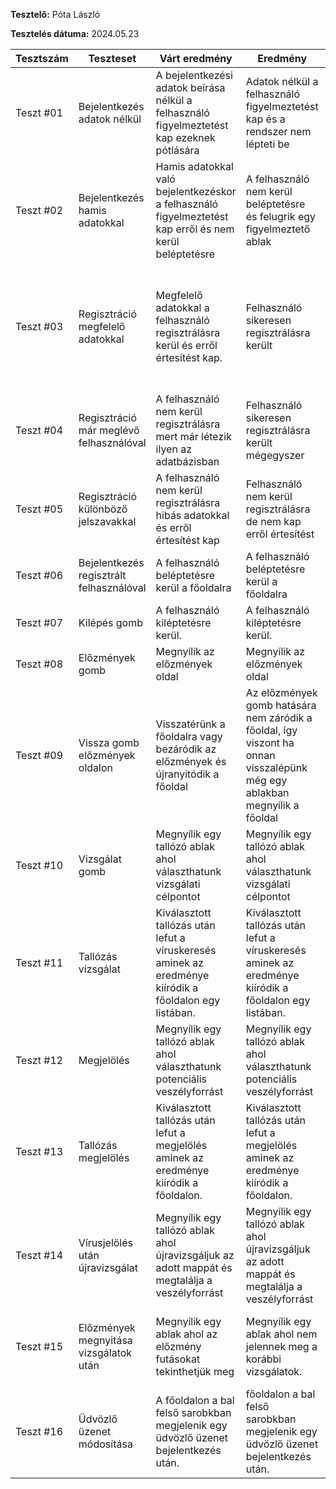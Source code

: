 **Tesztelő:** Póta László

**Tesztelés dátuma:** 2024.05.23

Tesztszám | Teszteset | Várt eredmény | Eredmény | Megjegyzés
----------|--------------|---------------|----------|-----------
Teszt #01 | Bejelentkezés adatok nélkül| 	A bejelentkezési adatok beírása nélkül a felhasználó figyelmeztetést kap ezeknek pótlására | Adatok nélkül a felhasználó figyelmeztetést kap és a rendszer nem lépteti be | Nem találtam problémát.
Teszt #02 | Bejelentkezés hamis adatokkal | Hamis adatokkal való bejelentkezéskor a felhasználó figyelmeztetést kap erről és nem kerül beléptetésre | A felhasználó nem kerül beléptetésre és felugrik egy figyelmeztető ablak | Nem találtam problémát.
Teszt #03 | Regisztráció megfelelő adatokkal | Megfelelő adatokkal a felhasználó regisztrálásra kerül és erről értesítést kap. | Felhasználó sikeresen regisztrálásra került | Nem találtam problémát. **Fejlesztési javaslat, hogy ezután bezárhatjuk a regisztrációs oldalt és visszaléphetünk a főoldalra.**
Teszt #04 | Regisztráció már meglévő felhasználóval | A felhasználó nem kerül regisztrálásra mert már létezik ilyen az adatbázisban | Felhasználó sikeresen regisztrálásra került mégegyszer | **Regisztráció előtt ellenőrizni kell, hogy az adatbázisban van-e már ilyen felhasználó!**
Teszt #05 | Regisztráció különböző jelszavakkal | A felhasználó nem kerül regisztrálásra hibás adatokkal és erről értesítést kap | Felhasználó nem kerül regisztrálásra de nem kap erről értesítést | **Fejlesztési javaslat, hogy érdemes lehet valamilyen visszajelzés erről!**
Teszt #06 | Bejelentkezés regisztrált felhasználóval | A felhasználó beléptetésre kerül a főoldalra | A felhasználó beléptetésre kerül a főoldalra | Nem találtam problémát.
Teszt #07 | Kilépés gomb | A felhasználó kiléptetésre kerül. | A felhasználó kiléptetésre kerül. | Nem találtam problémát.
Teszt #08 | Előzmények gomb | Megnyílik az előzmények oldal | Megnyílik az előzmények oldal | Nem találtam problémát.
Teszt #09 | Vissza gomb előzmények oldalon | Visszatérünk a főoldalra vagy bezáródik az előzmények és újranyitódik a főoldal | Az előzmények gomb hatására nem záródik a főoldal, így viszont ha onnan visszalépünk még egy ablakban megnyílik a főoldal | **Vagy a főoldal ablakot kell bezárni előzmények nyitásakor, vagy nem szabad új ablakot nyitni onnan visszalépéskor!**
Teszt #10 | Vizsgálat gomb | Megnyílik egy tallózó ablak ahol választhatunk vizsgálati célpontot | Megnyílik egy tallózó ablak ahol választhatunk vizsgálati célpontot | Nem találtam problémát.
Teszt #11 | Tallózás vizsgálat | Kiválasztott tallózás után lefut a víruskeresés aminek az eredménye kiíródik a főoldalon egy listában. | Kiválasztott tallózás után lefut a víruskeresés aminek az eredménye kiíródik a főoldalon egy listában. | Nem találtam problémát.
Teszt #12 | Megjelölés | Megnyílik egy tallózó ablak ahol választhatunk potenciális veszélyforrást | Megnyílik egy tallózó ablak ahol választhatunk potenciális veszélyforrást | Nem találtam problémát.
Teszt #13 | Tallózás megjelölés | Kiválasztott tallózás után lefut a megjelölés aminek az eredménye kiíródik a főoldalon. | Kiválasztott tallózás után lefut a megjelölés aminek az eredménye kiíródik a főoldalon.  | Nem találtam problémát.
Teszt #14 | Vírusjelölés után újravizsgálat | Megnyílik egy tallózó ablak ahol újravizsgáljuk az adott mappát és megtalálja a veszélyforrást | Megnyílik egy tallózó ablak ahol újravizsgáljuk az adott mappát és megtalálja a veszélyforrást | Nem találtam problémát.
Teszt #15 | Előzmények megnyitása vizsgálatok után | Megnyílik egy ablak ahol az előzmény futásokat tekinthetjük meg | Megnyílik egy ablak ahol nem jelennek meg a korábbi vizsgálatok. | **Nem mentődnek el adatbázisba a vizsgálatok eredményei és log fájljai.**
Teszt #16 | Üdvözlő üzenet módosítása | A főoldalon a bal felső sarobkban megjelenik egy üdvözlő üzenet bejelentkezés után. |  főoldalon a bal felső sarobkban megjelenik egy üdvözlő üzenet bejelentkezés után. | **Az üdvözlő üzenet szerkeszthető, törölhető. Célszerű ezt label-lel megvalósítani.**

